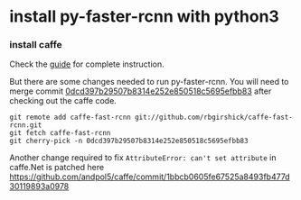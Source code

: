 # install py-faster-rcnn with python3

### install caffe

Check the [guide](https://github.com/dungba88/caffe-python3-install/blob/master/install-caffe.md) for complete instruction. 

But there are some changes needed to run py-faster-rcnn. You will need to merge commit [0dcd397b29507b8314e252e850518c5695efbb83](https://github.com/rbgirshick/caffe-fast-rcnn/commit/0dcd397b29507b8314e252e850518c5695efbb83) after checking out the caffe code.

```shell
git remote add caffe-fast-rcnn git://github.com/rbgirshick/caffe-fast-rcnn.git
git fetch caffe-fast-rcnn
git cherry-pick -n 0dcd397b29507b8314e252e850518c5695efbb83
```

Another change required to fix `AttributeError: can't set attribute` in caffe.Net is patched here https://github.com/andpol5/caffe/commit/1bbcb0605fe67525a8493fb477d30119893a0978


